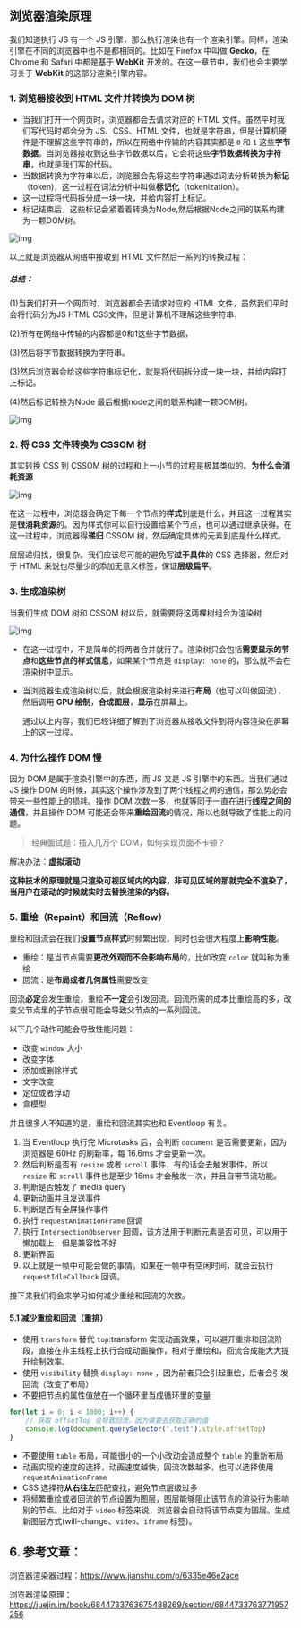 ## 浏览器渲染原理

我们知道执行 JS 有一个 JS 引擎，那么执行渲染也有一个渲染引擎。同样，渲染引擎在不同的浏览器中也不是都相同的。比如在 Firefox 中叫做 **Gecko**，在 Chrome 和 Safari 中都是基于 **WebKit** 开发的。在这一章节中，我们也会主要学习关于 **WebKit** 的这部分渲染引擎内容。

### 1. 浏览器接收到 HTML 文件并转换为 DOM 树

- 当我们打开一个网页时，浏览器都会去请求对应的 HTML 文件。虽然平时我们写代码时都会分为 JS、CSS、HTML 文件，也就是字符串，但是计算机硬件是不理解这些字符串的，所以在网络中传输的内容其实都是 `0` 和 `1` 这些**字节数据**。当浏览器接收到这些字节数据以后，它会将这些**字节数据转换为字符串**，也就是我们写的代码。
- 当数据转换为字符串以后，浏览器会先将这些字符串通过词法分析转换为**标记**（token)，这一过程在词法分析中叫做**标记化**（tokenization）。
- 这一过程将代码拆分成一块一块，并给内容打上标记。
- 标记结束后，这些标记会紧着着转换为Node,然后根据Node之间的联系构建为一颗DOM树。

![img](https://user-gold-cdn.xitu.io/2018/11/27/1675416cbea98c3c?imageView2/0/w/1280/h/960/format/webp/ignore-error/1)

以上就是浏览器从网络中接收到 HTML 文件然后一系列的转换过程：

##### 总结：

(1)当我们打开一个网页时，浏览器都会去请求对应的 HTML 文件，虽然我们平时会将代码分为JS HTML CSS文件，但是计算机不理解这些字符串.

(2)所有在网络中传输的内容都是0和1这些字节数据，

(3)然后将字节数据转换为字符串。

(3)然后浏览器会给这些字符串标记化，就是将代码拆分成一块一块，并给内容打上标记。

(4)然后标记转换为Node 最后根据node之间的联系构建一颗DOM树。

![img](https://user-gold-cdn.xitu.io/2018/11/27/167542b09875a74a?imageslim)

### 2. 将 CSS 文件转换为 CSSOM 树

其实转换 CSS 到 CSSOM 树的过程和上一小节的过程是极其类似的。**为什么会消耗资源**

![img](https://user-gold-cdn.xitu.io/2018/11/27/167542a9af5f193f?imageView2/0/w/1280/h/960/format/webp/ignore-error/1)

在这一过程中，浏览器会确定下每一个节点的**样式**到底是什么，并且这一过程其实是**很消耗资源**的。因为样式你可以自行设置给某个节点，也可以通过继承获得。在这一过程中，浏览器得**递归** CSSOM 树，然后确定具体的元素到底是什么样式。

层层递归找，很复杂。我们应该尽可能的避免写**过于具体**的 CSS 选择器，然后对于 HTML 来说也尽量少的添加无意义标签，保证**层级扁平**。

### 3. 生成渲染树

当我们生成 DOM 树和 CSSOM 树以后，就需要将这两棵树组合为渲染树

![img](https://user-gold-cdn.xitu.io/2018/11/27/16754488529c48bd?imageView2/0/w/1280/h/960/format/webp/ignore-error/1)

- 在这一过程中，不是简单的将两者合并就行了。渲染树只会包括**需要显示的节点**和**这些节点的样式信息**，如果某个节点是 `display: none` 的，那么就不会在渲染树中显示。

- 当浏览器生成渲染树以后，就会根据渲染树来进行**布局**（也可以叫做回流），然后调用 **GPU 绘制**，**合成图层**，**显示**在屏幕上。

  

  通过以上内容，我们已经详细了解到了浏览器从接收文件到将内容渲染在屏幕上的这一过程。

### 4. 为什么操作 DOM 慢

因为 DOM 是属于渲染引擎中的东西，而 JS 又是 JS 引擎中的东西。当我们通过 JS 操作 DOM 的时候，其实这个操作涉及到了两个线程之间的通信，那么势必会带来一些性能上的损耗。操作 DOM 次数一多，也就等同于一直在进行**线程之间的通信**，并且操作 DOM 可能还会带来**重绘回流**的情况，所以也就导致了性能上的问题。

> 经典面试题：插入几万个 DOM，如何实现页面不卡顿？

解决办法：**虚拟滚动**

**这种技术的原理就是只渲染可视区域内的内容，非可见区域的那就完全不渲染了，当用户在滚动的时候就实时去替换渲染的内容。**

### 5. 重绘（Repaint）和回流（Reflow）

重绘和回流会在我们**设置节点样式**时频繁出现，同时也会很大程度上**影响性能**。

- 重绘：是当节点需要**更改外观而不会影响布局**的，比如改变 `color` 就叫称为重绘
- 回流：是**布局或者几何属性**需要改变 

回流**必定**会发生重绘，重绘**不一定**会引发回流。回流所需的成本比重绘高的多，改变父节点里的子节点很可能会导致父节点的一系列回流。

以下几个动作可能会导致性能问题：

- 改变 `window` 大小
- 改变字体
- 添加或删除样式
- 文字改变
- 定位或者浮动
- 盒模型

并且很多人不知道的是，重绘和回流其实也和 Eventloop 有关。

1. 当 Eventloop 执行完 Microtasks 后，会判断 `document` 是否需要更新，因为浏览器是 60Hz 的刷新率，每 16.6ms 才会更新一次。
2. 然后判断是否有 `resize` 或者 `scroll` 事件，有的话会去触发事件，所以 `resize` 和 `scroll` 事件也是至少 16ms 才会触发一次，并且自带节流功能。
3. 判断是否触发了 media query
4. 更新动画并且发送事件
5. 判断是否有全屏操作事件
6. 执行 `requestAnimationFrame` 回调
7. 执行 `IntersectionObserver` 回调，该方法用于判断元素是否可见，可以用于懒加载上，但是兼容性不好
8. 更新界面
9. 以上就是一帧中可能会做的事情。如果在一帧中有空闲时间，就会去执行 `requestIdleCallback` 回调。

接下来我们将会来学习如何减少重绘和回流的次数。

#### 5.1 减少重绘和回流（重排）

- 使用 `transform` 替代 `top`:transform 实现动画效果，可以避开重排和回流阶段，直接在非主线程上执行合成动画操作，相对于重绘和，回流合成能大大提升绘制效率。
- 使用 `visibility` 替换 `display: none` ，因为前者只会引起重绘，后者会引发回流（改变了布局）
- 不要把节点的属性值放在一个循环里当成循环里的变量

```javascript
for(let i = 0; i < 1000; i++) {
    // 获取 offsetTop 会导致回流，因为需要去获取正确的值
    console.log(document.querySelector('.test').style.offsetTop)
}
```

- 不要使用 `table` 布局，可能很小的一个小改动会造成整个 `table` 的重新布局
- 动画实现的速度的选择，动画速度越快，回流次数越多，也可以选择使用 `requestAnimationFrame`
- CSS 选择符**从右往左**匹配查找，避免节点层级过多
- 将频繁重绘或者回流的节点设置为图层，图层能够阻止该节点的渲染行为影响别的节点。比如对于 `video` 标签来说，浏览器会自动将该节点变为图层。生成新图层方式(will-change、`video`、`iframe` 标签)。

## 6. 参考文章：

浏览器渲染器过程：https://www.jianshu.com/p/6335e46e2ace

浏览器渲染原理：https://juejin.im/book/6844733763675488269/section/6844733763771957256

